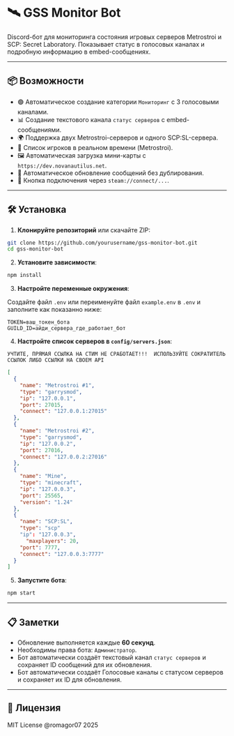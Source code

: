 # 🛰️ GSS Monitor Bot

Discord-бот для мониторинга состояния игровых серверов Metrostroi и SCP: Secret Laboratory. Показывает статус в голосовых каналах и подробную информацию в embed-сообщениях.

---

## 📦 Возможности

- 🟢 Автоматическое создание категории `Мониторинг` с 3 голосовыми каналами.
- 📊 Создание текстового канала `статус серверов` с embed-сообщениями.
- 🌍 Поддержка двух Metrostroi-серверов и одного SCP:SL-сервера.
- 👥 Список игроков в реальном времени (Metrostroi).
- 🖼️ Автоматическая загрузка мини-карты с `https://dev.novanautilus.net`.
- 🔁 Автоматическое обновление сообщений без дублирования.
- 🔗 Кнопка подключения через `steam://connect/...`.

---

## 🛠️ Установка

1. **Клонируйте репозиторий** или скачайте ZIP:

```bash
git clone https://github.com/yourusername/gss-monitor-bot.git
cd gss-monitor-bot
```

2. **Установите зависимости**:

```bash
npm install
```

3. **Настройте переменные окружения**:

Создайте файл `.env` или переименуйте файл `example.env` в `.env` и заполните как показанно ниже:

```env
TOKEN=ваш_токен_бота
GUILD_ID=айди_сервера_где_работает_бот
```

4. **Настройте список серверов в `config/servers.json`**:

`УЧТИТЕ, ПРЯМАЯ ССЫЛКА НА СТИМ НЕ СРАБОТАЕТ!!!  ИСПОЛЬЗУЙТЕ СОКРАТИТЕЛЬ ССЫЛОК ЛИБО ССЫЛКИ НА СВОЕМ API`

```json
[
  {
    "name": "Metrostroi #1",
    "type": "garrysmod",
    "ip": "127.0.0.1",
    "port": 27015,
    "connect": "127.0.0.1:27015"
  },
  {
    "name": "Metrostroi #2",
    "type": "garrysmod",
    "ip": "127.0.0.2",
    "port": 27016,
    "connect": "127.0.0.2:27016"
  },
  {
	"name": "Mine",
	"type": "minecraft",
	"ip": "127.0.0.3",
	"port": 25565,
	"version": "1.24"
  },
  {
    "name": "SCP:SL",
    "type": "scp"
    "ip": "127.0.0.3",
	  "maxplayers": 20,
    "port": 7777,
    "connect": "127.0.0.3:7777"
  }
]
```

5. **Запустите бота**:

```bash
npm start
```

---

## 📋 Заметки

- Обновление выполняется каждые **60 секунд**.
- Необходимы права бота: `Администратор`.
- Бот автоматически создаёт текстовый канал `статус серверов` и сохраняет ID сообщений для их обновления.
- Бот автоматически создаёт Голосовые каналы с статусом серверов и сохраняет их ID для обновления.

---

## 📃 Лицензия

MIT License @romagor07 2025
